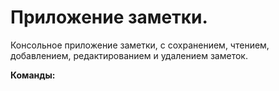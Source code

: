 # Приложение заметки.

Консольное приложение заметки, с сохранением, чтением,
добавлением, редактированием и удалением заметок. 

**Команды:**